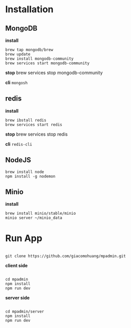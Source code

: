 # Installation

## MongoDB

**install**

```
brew tap mongodb/brew
brew update
brew install mongodb-community
brew services start mongodb-community
```

**stop**
brew services stop mongodb-community

**cli**
`mongosh`

## redis

**install**

```
brew ibstall redis
brew services start redis
```

**stop**
brew services stop redis

**cli**
`redis-cli`

## NodeJS

```
brew install node
npm install -g nodemon
```

## Minio

**install**

```
brew install minio/stable/minio
minio server ~/minio_data
```

# Run App

```

git clone https://github.com/giacomohuang/mpadmin.git

```

**client side**

```

cd mpadmin
npm install
npm run dev

```

**server side**

```

cd mpadmin/server
npm install
npm run dev

```

```

```
